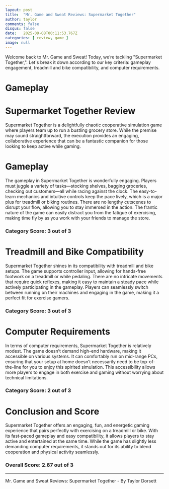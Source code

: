 ```yaml
---
layout: post
title:  "Mr. Game and Sweat Reviews: Supermarket Together"
author: taylor
comments: false
disqus: false
date:   2025-09-08T00:11:53.767Z
categories: [ review, game ]
image: null
---
```


Welcome back to Mr. Game and Sweat! Today, we’re tackling "Supermarket Together,". Let's break it down according to our key criteria: gameplay engagement, treadmill and bike compatibility, and computer requirements.

# Gameplay

# Supermarket Together Review

Supermarket Together is a delightfully chaotic cooperative simulation game where players team up to run a bustling grocery store. While the premise may sound straightforward, the execution provides an engaging, collaborative experience that can be a fantastic companion for those looking to keep active while gaming.

# Gameplay

The gameplay in Supermarket Together is wonderfully engaging. Players must juggle a variety of tasks—stocking shelves, bagging groceries, checking out customers—all while racing against the clock. The easy-to-learn mechanics and intuitive controls keep the pace lively, which is a major plus for treadmill or biking routines. There are no lengthy cutscenes to disrupt your flow, allowing you to stay immersed in the action. The frantic nature of the game can easily distract you from the fatigue of exercising, making time fly by as you work with your friends to manage the store. 

### Category Score: 3 out of 3

# Treadmill and Bike Compatibility

Supermarket Together shines in its compatibility with treadmill and bike setups. The game supports controller input, allowing for hands-free footwork on a treadmill or while pedaling. There are no intricate movements that require quick reflexes, making it easy to maintain a steady pace while actively participating in the gameplay. Players can seamlessly switch between running on their machines and engaging in the game, making it a perfect fit for exercise gamers.

### Category Score: 3 out of 3

# Computer Requirements

In terms of computer requirements, Supermarket Together is relatively modest. The game doesn’t demand high-end hardware, making it accessible on various systems. It can comfortably run on mid-range PCs, ensuring that your setup at home doesn’t necessarily need to be top-of-the-line for you to enjoy this spirited simulation. This accessibility allows more players to engage in both exercise and gaming without worrying about technical limitations.

### Category Score: 2 out of 3

# Conclusion and Score

Supermarket Together offers an engaging, fun, and energetic gaming experience that pairs perfectly with exercising on a treadmill or bike. With its fast-paced gameplay and easy compatibility, it allows players to stay active and entertained at the same time. While the game has slightly less demanding computer requirements, it stands out for its ability to blend cooperation and physical activity seamlessly. 

### Overall Score: 2.67 out of 3

---

Mr. Game and Sweat Reviews: Supermarket Together - By Taylor Dorsett

